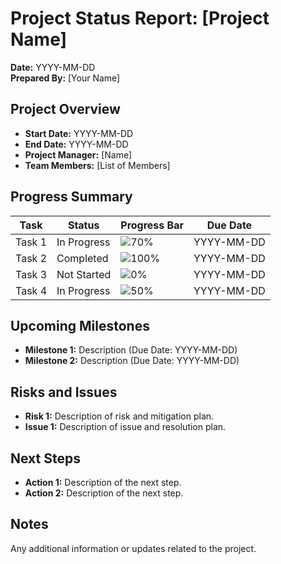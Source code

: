 # Project Status Report: [Project Name]

**Date:** YYYY-MM-DD  
**Prepared By:** [Your Name]

## Project Overview
- **Start Date:** YYYY-MM-DD
- **End Date:** YYYY-MM-DD
- **Project Manager:** [Name]
- **Team Members:** [List of Members]

## Progress Summary

| Task                        | Status        | Progress Bar              | Due Date     |
|-----------------------------|---------------|----------------------------|--------------|
| Task 1                       | In Progress   | ![70%](https://geps.dev/progress/70) | YYYY-MM-DD  |
| Task 2                       | Completed     | ![100%](https://geps.dev/progress/100) | YYYY-MM-DD |
| Task 3                       | Not Started   | ![0%](https://geps.dev/progress/0)  | YYYY-MM-DD  |
| Task 4                       | In Progress   | ![50%](https://geps.dev/progress/50)  | YYYY-MM-DD  |

## Upcoming Milestones
- **Milestone 1:** Description (Due Date: YYYY-MM-DD)
- **Milestone 2:** Description (Due Date: YYYY-MM-DD)

## Risks and Issues
- **Risk 1:** Description of risk and mitigation plan.
- **Issue 1:** Description of issue and resolution plan.

## Next Steps
- **Action 1:** Description of the next step.
- **Action 2:** Description of the next step.

## Notes
Any additional information or updates related to the project.
